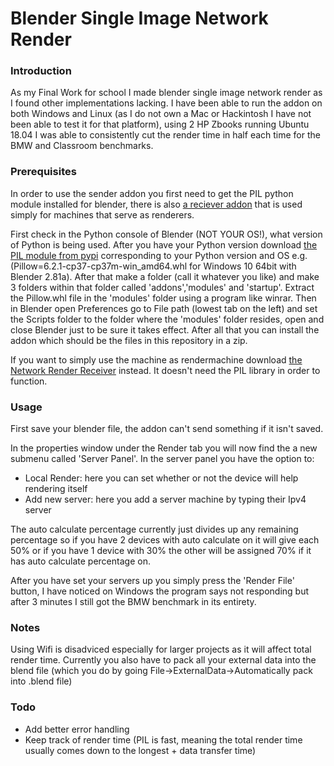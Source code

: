 # Blender Single Image Network Render


### Introduction

As my Final Work for school I made blender single image network render as I found other implementations lacking. I have been able to run the addon on both Windows and Linux (as I do not own a Mac or Hackintosh I have not been able to test it for that platform), using 2 HP Zbooks running Ubuntu 18.04 I was able to consistently cut the render time in half each time for the BMW and Classroom benchmarks.

### Prerequisites

In order to use the sender addon you first need to get the PIL python module installed for blender, there is also [a reciever addon](https://github.com/chrisvannooten/blendernetworkimagereciever) that is used simply for machines that serve as renderers.

First check in the Python console of Blender (NOT YOUR OS!), what version of Python is being used.
After you have your Python version download [the PIL module from pypi](https://pypi.org/project/Pillow/#files) corresponding to your Python version and OS e.g.(Pillow=6.2.1-cp37-cp37m-win\_amd64.whl for Windows 10 64bit with Blender 2.81a).
After that make a folder (call it whatever you like) and make 3 folders within that folder called 'addons','modules' and 'startup'.
Extract the Pillow.whl file in the 'modules' folder using a program like winrar.
Then in Blender open Preferences go to File path (lowest tab on the left) and set the Scripts folder to the folder where the 'modules' folder resides, open and close Blender just to be sure it takes effect.
After all that you can install the addon which should be the files in this repository in a zip.

If you want to simply use the machine as rendermachine download [the Network Render Receiver](https://github.com/chrisvannooten/blendernetworkimagereciever) instead.
It doesn't need the PIL library in order to function.

### Usage
First save your blender file, the addon can't send something if it isn't saved.

In the properties window under the Render tab you will now find the a new submenu called 'Server Panel'.
In the server panel you have the option to:
* Local Render: here you can set whether or not the device will help rendering itself
* Add new server: here you add a server machine by typing their Ipv4 server

The auto calculate percentage currently just divides up any remaining percentage so if you have 2 devices with auto calculate on it will give each 50% or if you have 1 device with 30% the other will be assigned 70% if it has auto calculate percentage on.

After you have set your servers up you simply press the 'Render File' button, I have noticed on Windows the program says not responding but after 3 minutes I still got the BMW benchmark in its entirety.

### Notes

Using Wifi is disadviced especially for larger projects as it will affect total render time. 
Currently you also have to pack all your external data into the blend file (which you do by going File->ExternalData->Automatically pack into .blend file)


### Todo

* Add better error handling
* Keep track of render time (PIL is fast, meaning the total render time usually comes down to the longest + data transfer time)
